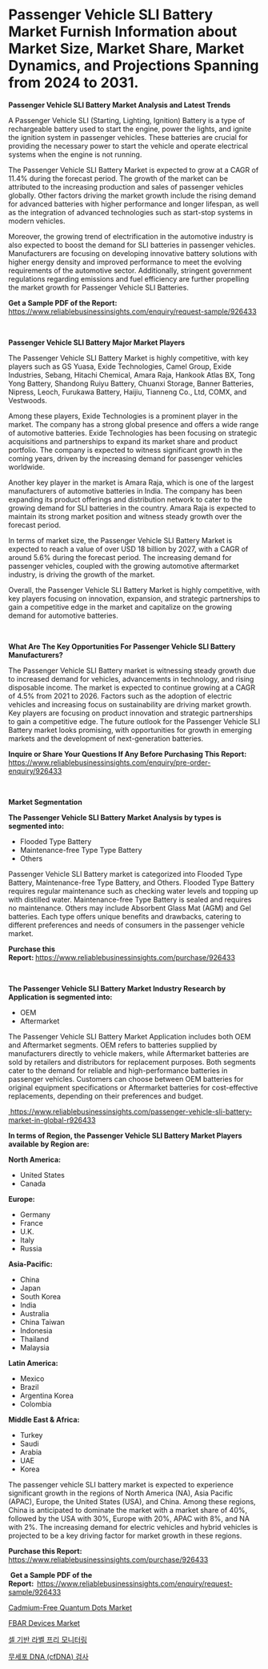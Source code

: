 <p><h1>Passenger Vehicle SLI Battery Market Furnish Information about Market Size, Market Share, Market Dynamics, and Projections Spanning from 2024 to 2031.</h1></p><p><strong>Passenger Vehicle SLI Battery Market Analysis and Latest Trends</strong></p>
<p><p>A Passenger Vehicle SLI (Starting, Lighting, Ignition) Battery is a type of rechargeable battery used to start the engine, power the lights, and ignite the ignition system in passenger vehicles. These batteries are crucial for providing the necessary power to start the vehicle and operate electrical systems when the engine is not running.</p><p>The Passenger Vehicle SLI Battery Market is expected to grow at a CAGR of 11.4% during the forecast period. The growth of the market can be attributed to the increasing production and sales of passenger vehicles globally. Other factors driving the market growth include the rising demand for advanced batteries with higher performance and longer lifespan, as well as the integration of advanced technologies such as start-stop systems in modern vehicles.</p><p>Moreover, the growing trend of electrification in the automotive industry is also expected to boost the demand for SLI batteries in passenger vehicles. Manufacturers are focusing on developing innovative battery solutions with higher energy density and improved performance to meet the evolving requirements of the automotive sector. Additionally, stringent government regulations regarding emissions and fuel efficiency are further propelling the market growth for Passenger Vehicle SLI Batteries.</p></p>
<p><strong>Get a Sample PDF of the Report:&nbsp;</strong> <a href="https://www.reliablebusinessinsights.com/enquiry/request-sample/926433">https://www.reliablebusinessinsights.com/enquiry/request-sample/926433</a></p>
<p>&nbsp;</p>
<p><strong>Passenger Vehicle SLI Battery Major Market Players</strong></p>
<p><p>The Passenger Vehicle SLI Battery Market is highly competitive, with key players such as GS Yuasa, Exide Technologies, Camel Group, Exide Industries, Sebang, Hitachi Chemical, Amara Raja, Hankook Atlas BX, Tong Yong Battery, Shandong Ruiyu Battery, Chuanxi Storage, Banner Batteries, Nipress, Leoch, Furukawa Battery, Haijiu, Tianneng Co., Ltd, COMX, and Vestwoods.</p><p>Among these players, Exide Technologies is a prominent player in the market. The company has a strong global presence and offers a wide range of automotive batteries. Exide Technologies has been focusing on strategic acquisitions and partnerships to expand its market share and product portfolio. The company is expected to witness significant growth in the coming years, driven by the increasing demand for passenger vehicles worldwide.</p><p>Another key player in the market is Amara Raja, which is one of the largest manufacturers of automotive batteries in India. The company has been expanding its product offerings and distribution network to cater to the growing demand for SLI batteries in the country. Amara Raja is expected to maintain its strong market position and witness steady growth over the forecast period.</p><p>In terms of market size, the Passenger Vehicle SLI Battery Market is expected to reach a value of over USD 18 billion by 2027, with a CAGR of around 5.6% during the forecast period. The increasing demand for passenger vehicles, coupled with the growing automotive aftermarket industry, is driving the growth of the market.</p><p>Overall, the Passenger Vehicle SLI Battery Market is highly competitive, with key players focusing on innovation, expansion, and strategic partnerships to gain a competitive edge in the market and capitalize on the growing demand for automotive batteries.</p></p>
<p>&nbsp;</p>
<p><strong>What Are The Key Opportunities For Passenger Vehicle SLI Battery Manufacturers?</strong></p>
<p><p>The Passenger Vehicle SLI Battery market is witnessing steady growth due to increased demand for vehicles, advancements in technology, and rising disposable income. The market is expected to continue growing at a CAGR of 4.5% from 2021 to 2026. Factors such as the adoption of electric vehicles and increasing focus on sustainability are driving market growth. Key players are focusing on product innovation and strategic partnerships to gain a competitive edge. The future outlook for the Passenger Vehicle SLI Battery market looks promising, with opportunities for growth in emerging markets and the development of next-generation batteries.</p></p>
<p><strong>Inquire or Share Your Questions If Any Before Purchasing This Report:</strong> <a href="https://www.reliablebusinessinsights.com/enquiry/pre-order-enquiry/926433">https://www.reliablebusinessinsights.com/enquiry/pre-order-enquiry/926433</a></p>
<p>&nbsp;</p>
<p><strong>Market Segmentation</strong></p>
<p><strong>The Passenger Vehicle SLI Battery Market Analysis by types is segmented into:</strong></p>
<p><ul><li>Flooded Type Battery</li><li>Maintenance-free Type Type Battery</li><li>Others</li></ul></p>
<p><p>Passenger Vehicle SLI Battery market is categorized into Flooded Type Battery, Maintenance-free Type Battery, and Others. Flooded Type Battery requires regular maintenance such as checking water levels and topping up with distilled water. Maintenance-free Type Battery is sealed and requires no maintenance. Others may include Absorbent Glass Mat (AGM) and Gel batteries. Each type offers unique benefits and drawbacks, catering to different preferences and needs of consumers in the passenger vehicle market.</p></p>
<p><strong>Purchase this Report:&nbsp;</strong><a href="https://www.reliablebusinessinsights.com/purchase/926433">https://www.reliablebusinessinsights.com/purchase/926433</a></p>
<p>&nbsp;</p>
<p><strong>The Passenger Vehicle SLI Battery Market Industry Research by Application is segmented into:</strong></p>
<p><ul><li>OEM</li><li>Aftermarket</li></ul></p>
<p><p>The Passenger Vehicle SLI Battery Market Application includes both OEM and Aftermarket segments. OEM refers to batteries supplied by manufacturers directly to vehicle makers, while Aftermarket batteries are sold by retailers and distributors for replacement purposes. Both segments cater to the demand for reliable and high-performance batteries in passenger vehicles. Customers can choose between OEM batteries for original equipment specifications or Aftermarket batteries for cost-effective replacements, depending on their preferences and budget.</p></p>
<p><a href="https://www.reliablebusinessinsights.com/passenger-vehicle-sli-battery-market-in-global-r926433">&nbsp;https://www.reliablebusinessinsights.com/passenger-vehicle-sli-battery-market-in-global-r926433</a></p>
<p><strong>In terms of Region, the Passenger Vehicle SLI Battery Market Players available by Region are:</strong></p>
<p>
    <p> <strong> North America: </strong>
        <ul>
            <li>United States</li>
            <li>Canada</li>
        </ul>
        </p> 
    <p> <strong> Europe: </strong>
        <ul>
            <li>Germany</li>
            <li>France</li>
            <li>U.K.</li>
            <li>Italy</li>
            <li>Russia</li>
        </ul>
        </p> 
    <p> <strong> Asia-Pacific: </strong>
        <ul>
            <li>China</li>
            <li>Japan</li>
            <li>South Korea</li>
            <li>India</li>
            <li>Australia</li>
            <li>China Taiwan</li>
            <li>Indonesia</li>
            <li>Thailand</li>
            <li>Malaysia</li>
        </ul>
        </p> 
    <p> <strong> Latin America: </strong>
        <ul>
            <li>Mexico</li>
            <li>Brazil</li>
            <li>Argentina Korea</li>
            <li>Colombia</li>
        </ul>
        </p> 
    <p> <strong> Middle East & Africa: </strong>
        <ul>
            <li>Turkey</li>
            <li>Saudi</li>
            <li>Arabia</li>
            <li>UAE</li>
            <li>Korea</li>
        </ul>
    </p>
    </p>
<p><p>The passenger vehicle SLI battery market is expected to experience significant growth in the regions of North America (NA), Asia Pacific (APAC), Europe, the United States (USA), and China. Among these regions, China is anticipated to dominate the market with a market share of 40%, followed by the USA with 30%, Europe with 20%, APAC with 8%, and NA with 2%. The increasing demand for electric vehicles and hybrid vehicles is projected to be a key driving factor for market growth in these regions.</p></p>
<p><strong>Purchase this Report: </strong><a href="https://www.reliablebusinessinsights.com/purchase/926433">https://www.reliablebusinessinsights.com/purchase/926433</a></p>
<p>&nbsp;<strong>Get a Sample PDF of the Report:&nbsp;&nbsp;</strong><a href="https://www.reliablebusinessinsights.com/enquiry/request-sample/926433">https://www.reliablebusinessinsights.com/enquiry/request-sample/926433</a></p>
<p><strong></strong></p>
<p><p><a href="https://issuu.com/reportprime-2/docs/cadmium-free-quantum-dots-market-size-2030.pptx">Cadmium-Free Quantum Dots Market</a></p><p><a href="https://issuu.com/reportprime-2/docs/fbar-devices-market-size-2030.pptx">FBAR Devices Market</a></p><p><a href="https://github.com/amuji413411/Market-Research-Report-List-1/blob/main/981011493339.md">셀 기반 라벨 프리 모니터링</a></p><p><a href="https://github.com/risastia4/Market-Research-Report-List-1/blob/main/412856593340.md">무세포 DNA (cfDNA) 검사</a></p></p>